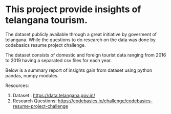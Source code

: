 # This project provide insights of telangana tourism.
The dataset publicly available through a great initiative by goverment of telangana. While the questions to do research on the data was done by codebasics resume project challenge.

The dataset consists of domestic and foreign tourist data ranging from 2016 to 2019 having a separated csv files for each year.

Below is a summary report of insights gain from dataset using python pandas, numpy modules.



Resources:
1. Dataset : https://data.telangana.gov.in/
2. Research Questions: https://codebasics.io/challenge/codebasics-resume-project-challenge
